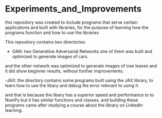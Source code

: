 # Experiments_and_Improvements
this repository was created to include programs that serve certain applications and built with libraries, 
for the purpose of learning how the programs function and how to use the libraries

This repository contains two directories:
- GAN: two Generative Adversarial Networks one of them was built and optimized to generate images of cars.

and the other network was optimized to generate images of tree leaves and it did show beginner results, without further improvements.

-JAX: the directory contains some programs built using the JAX library, to learn how to use the libary and debug the error relevant to using it.

and that is because the libary has a superior speed and performance to to NumPy but it has similar functions and classes. 
and building these programs came after studying a course about the library on LinkedIn learning.
